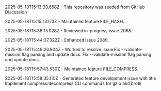 2025-05-18T15:13:30.658Z - This repository was seeded from GitHub Discussion 

2025-05-18T15:15:13.173Z - Maintained feature FILE_HASH.

2025-05-18T15:38:15.028Z - Reviewed in-progress issue 2088.

2025-05-18T15:44:37.322Z - Enhanced issue 2089.

2025-05-18T15:49:26.804Z - Worked to resolve issue Fix --validate-mission flag parsing and update docs. Fix --validate-mission flag parsing and update docs.

2025-05-18T15:57:43.530Z - Maintained feature FILE_COMPRESS.

2025-05-18T15:58:35.110Z - Generated feature development issue with title Implement compress/decompress CLI commands for gzip and brotli.

